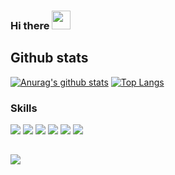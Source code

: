 ### Hi there <img src="https://raw.githubusercontent.com/MartinHeinz/MartinHeinz/master/wave.gif" width="30px">

## Github stats
[![Anurag's github stats](https://github-readme-stats.vercel.app/api?username=Toshiki-Nakamura&show_icons=true&theme=vue-dark)](https://github.com/anuraghazra/github-readme-stats)
[![Top Langs](https://github-readme-stats.vercel.app/api/top-langs/?username=Toshiki-Nakamura&show_icons=true&theme=vue)](https://github.com/anuraghazra/github-readme-stats) 

### Skills
<img src="https://img.shields.io/badge/c%20-A8B9CC.svg?&style=for-the-badge&logo=c&logoColor=FFFFFF"/> <img src="https://img.shields.io/badge/c++%20-00599C.svg?&style=for-the-badge&logo=c%2B%2B&logoColor=FFFFFF"/> 
<img src="https://img.shields.io/badge/linux%20-778899.svg?&style=for-the-badge&logo=linux&logoColor=0000FF"/> 
<img src="https://img.shields.io/badge/Docker-EEE.svg?logo=docker&style=for-the-badge"/> 
<img src="https://img.shields.io/badge/git%20-FF4500.svg?&style=for-the-badge&logo=git&logoColor=FFFFFF"/>
<img src="https://img.shields.io/badge/node.js%20-32CD32.svg?&style=for-the-badge&logo=node.js&logoColor=FFFFFF"/> 


##
<img src="https://forthebadge.com/images/badges/powered-by-coffee.svg"/> 

<!--
**Toshiki-Nakamura/Toshiki-Nakamura** is a ✨ _special_ ✨ repository because its `README.md` (this file) appears on your GitHub profile.

Here are some ideas to get you started:

- 🔭 I’m currently working on ...
- 🌱 I’m currently learning ...
- 👯 I’m looking to collaborate on ...
- 🤔 I’m looking for help with ...
- 💬 Ask me about ...
- 📫 How to reach me: ...
- 😄 Pronouns: ...
- ⚡ Fun fact: ...
-->
